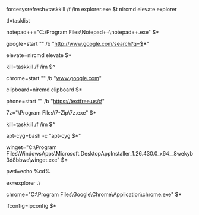 
forcesysrefresh=taskkill /f /im explorer.exe $t nircmd elevate explorer

tl=tasklist

notepad++="C:\Program Files\Notepad++\notepad++.exe" $*

google=start "" /b "http://www.google.com/search?q=$*"

elevate=nircmd elevate $*

kill=taskkill /f /im $*^*

chrome=start "" /b "www.google.com"

clipboard=nircmd clipboard $*

phone=start "" /b "https://textfree.us/#"

7z="\Program Files\7-Zip\7z.exe" $*

kill=taskkill /f /im $*^*

apt-cyg=bash -c "apt-cyg $*"

winget="C:\Program Files\WindowsApps\Microsoft.DesktopAppInstaller_1.26.430.0_x64__8wekyb3d8bbwe\winget.exe" $*
    
pwd=echo %cd%

ex=explorer .\

chrome="C:\Program Files\Google\Chrome\Application\chrome.exe" $*

ifconfig=ipconfig $*


